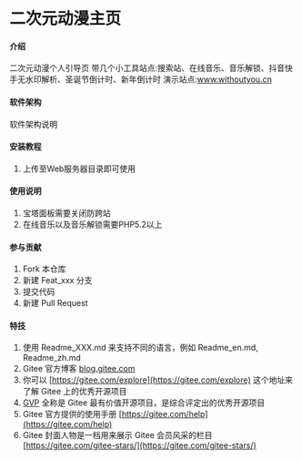 # 二次元动漫主页

#### 介绍
二次元动漫个人引导页
带几个小工具站点:搜索站、在线音乐、音乐解锁、抖音快手无水印解析、圣诞节倒计时、新年倒计时
演示站点:www.withoutyou.cn


#### 软件架构
软件架构说明


#### 安装教程

1.  上传至Web服务器目录即可使用

#### 使用说明

1.  宝塔面板需要关闭防跨站
2.  在线音乐以及音乐解锁需要PHP5.2以上

#### 参与贡献

1.  Fork 本仓库
2.  新建 Feat_xxx 分支
3.  提交代码
4.  新建 Pull Request


#### 特技

1.  使用 Readme\_XXX.md 来支持不同的语言，例如 Readme\_en.md, Readme\_zh.md
2.  Gitee 官方博客 [blog.gitee.com](https://blog.gitee.com)
3.  你可以 [https://gitee.com/explore](https://gitee.com/explore) 这个地址来了解 Gitee 上的优秀开源项目
4.  [GVP](https://gitee.com/gvp) 全称是 Gitee 最有价值开源项目，是综合评定出的优秀开源项目
5.  Gitee 官方提供的使用手册 [https://gitee.com/help](https://gitee.com/help)
6.  Gitee 封面人物是一档用来展示 Gitee 会员风采的栏目 [https://gitee.com/gitee-stars/](https://gitee.com/gitee-stars/)
